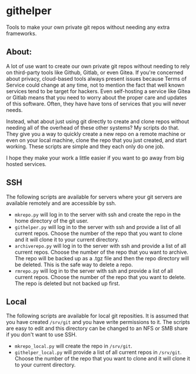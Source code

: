 # githelper
Tools to make your own private git repos without needing any extra frameworks.

## About:

A lot of use want to create our own private git repos without needing to rely on third-party tools like Github, Gitlab, or even Gitea. If you're concerned about privacy, cloud-based tools always present issues because Terms of Service could change at any time, not to mention the fact that well known services tend to be target for hackers. Even self-hosting a service like Gitea or Gitlab means that you need to worry about the proper care and updates of this software. Often, they have have tons of services that you will never needs.

Instead, what about just using git directly to create and clone repos without needing all of the overhead of these other systems? My scripts do that. They give you a way to quickly create a new repo on a remote machine or even on your local machine, clone the repo that you just created, and start working. These scripts are simple and they each only do one job.

I hope they make your work a little easier if you want to go away from big hosted services.

## SSH

The following scripts are available for servers where your git servers are available remotely and are accessible by ssh.

* `mkrepo.py` will log in to the server with ssh and create the repo in the home directory of the git user.
* `githelper.py` will log in to the server with ssh and provide a list of all current repos. Choose the number of the repo that you want to clone and it will clone it to your current directory.
* `archiverepo.py` will log in to the server with ssh and provide a list of all current repos. Choose the number of the repo that you want to archive. The repo will be backed up as a .tgz file and then the repo directory will be deleted. This is the safe way to delete a repo.
* `rmrepo.py` will log in to the server with ssh and provide a list of all current repos. Choose the number of the repo that you want to delete. The repo is deleted but not backed up first.

## Local

The following scripts are available for local git reposities.  It is assumed that you have created `/srv/git` and you have write permissions to it. The scripts are easy to edit and this directory can be changed to an NFS or SMB share if you don't want to use SSH.

* `mkrepo_local.py` will create the repo in `/srv/git`.
* `githelper_local.py` will provide a list of all current repos in `/srv/git`. Choose the number of the repo that you want to clone and it will clone it to your current directory.
